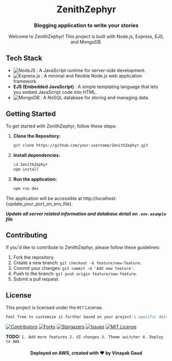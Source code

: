 <h1 align="center">ZenithZephyr</h1>
<h3 align="center">Blogging application to write your stories</h3>

<p align="center">Welcome to ZenithZephyr! This project is built with Node.js, Express, EJS, and MongoDB.</p>

## Tech Stack

- ![NodeJS](https://img.shields.io/badge/node.js-6DA55F?style=for-the-badge&logo=node.js&logoColor=white) : A JavaScript runtime for server-side development.
- ![Express.js](https://img.shields.io/badge/express.js-%23404d59.svg?style=for-the-badge&logo=express&logoColor=%2361DAFB) : A minimal and flexible Node.js web application framework.
- **EJS (Embedded JavaScript)** : A simple templating language that lets you embed JavaScript code into HTML.
- ![MongoDB](https://img.shields.io/badge/MongoDB-%234ea94b.svg?style=for-the-badge&logo=mongodb&logoColor=white) : A NoSQL database for storing and managing data.

## Getting Started

To get started with ZenithZephyr, follow these steps:

1. **Clone the Repository:**
   ```bash
   git clone https://github.com/your-username/ZenithZephyr.git
2. **Install dependencies:**
   ```bash
   cd ZenithZephyr
   npm install
3. **Run the application:**
   ```bash
   npm run dev
   
The application will be accessible at http://localhost:{update_your_port_on_env_file}.</br>

*****Update all server related information and database detail on `.env.example` file*****

## Contributing</br>
If you'd like to contribute to ZenithZephyr, please follow these guidelines:

1. Fork the repository.
2. Create a new branch: `git checkout -b feature/new-feature`.
3. Commit your changes: `git commit -m 'Add new feature'`.
4. Push to the branch: `git push origin feature/new-feature`.
5. Submit a pull request.

## License</br>
This project is licensed under the `MIT` License.
  ```bash
  Feel free to customize it further based on your project's specific details and requirements.
  ```
[![Contributors][contributors-shield]][contributors-url]
[![Forks][forks-shield]][forks-url]
[![Stargazers][stars-shield]][stars-url]
[![Issues][issues-shield]][issues-url]
[![MIT License][license-shield]][license-url]

**TODO:**
`1. Add more features
2. UI changes
3. Theme switcher
4. Deploy to AWS`
<h4 align="center">Deployed on AWS, created with ❤️ by Vinayak Gaud</h4>


<!-- MARKDOWN LINKS & IMAGES -->
<!-- https://www.markdownguide.org/basic-syntax/#reference-style-links -->
[contributors-shield]: https://img.shields.io/github/contributors/vinayakgaud/zenith-zephyr-blog.svg?style=for-the-badge
[contributors-url]: https://github.com/vinayakgaud/zenith-zephyr-blog/graphs/contributors
[forks-shield]: https://img.shields.io/github/forks/vinayakgaud/zenith-zephyr-blog.svg?style=for-the-badge
[forks-url]: https://github.com/vinayakgaud/zenith-zephyr-blog/network/members
[stars-shield]: https://img.shields.io/github/stars/vinayakgaud/zenith-zephyr-blog.svg?style=for-the-badge
[stars-url]: https://github.com/vinayakgaud/zenith-zephyr-blog/stargazers
[issues-shield]: https://img.shields.io/github/issues/vinayakgaud/zenith-zephyr-blog.svg?style=for-the-badge
[issues-url]: https://github.com/vinayakgaud/zenith-zephyr-blog/issues
[license-shield]: https://img.shields.io/github/license/vinayakgaud/zenith-zephyr-blog.svg?style=for-the-badge
[license-url]: https://github.com/vinayakgaud/zenith-zephyr-blog/blob/master/LICENSE.txt
